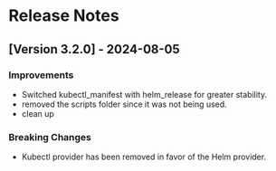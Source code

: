 # Release Notes

## [Version 3.2.0] - 2024-08-05

### Improvements
- Switched kubectl_manifest with helm_release for greater stability.
- removed the scripts folder since it was not being used.
- clean up

### Breaking Changes
- Kubectl provider has been removed in favor of the Helm provider. 